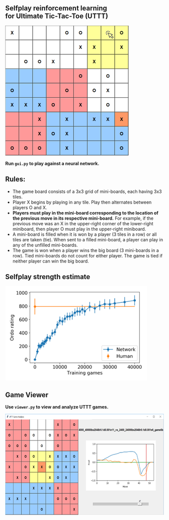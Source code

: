 ## Selfplay reinforcement learning <br/> for Ultimate Tic-Tac-Toe (UTTT)
<p>
<img src="./images/Game_Mouse.png" width="392" height="412">
</p>

**Run `gui.py` to play against a neural network.**

## Rules:
* The game board consists of a 3x3 grid of mini-boards, each having 3x3 tiles.
* Player X begins by playing in any tile. Play then alternates between players O and X.
* **Players must play in the mini-board corresponding to the location of the previous move in its respective mini-board.** For example, if the previous move was an X in the upper-right corner of the lower-right miniboard, then player O must play in the upper-right miniboard.
* A mini-board is filled when it is won by a player (3 tiles in a row) or all tiles are taken (tie). When sent to a filled mini-board, a player can play in any of the unfilled mini-boards.
* The game is won when a player wins the big board (3 mini-boards in a row). Tied mini-boards do not count for either player. The game is tied if neither player can win the big board.

## Selfplay strength estimate
<p>
<img src="./images/Ordo.png" width="450" height="300">
</p>

## Game Viewer
**Use `viewer.py` to view and analyze UTTT games.**
<p>
<img src="./images/GameViewer.png" width="625" height="320">
</p>

